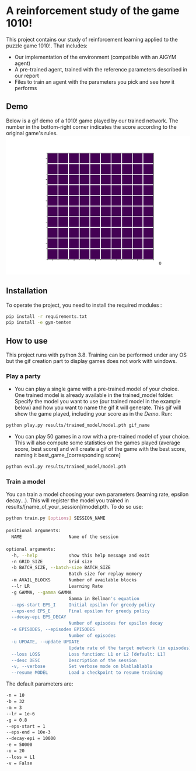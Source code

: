 A reinforcement study of the game 1010!
===================

This project contains our study of reinforcement learning applied to the puzzle game 1010!. That includes:
* Our implementation of the environment (compatible with an AIGYM agent)
* A pre-trained agent, trained with the reference parameters described in our report
* Files to train an agent with the parameters you pick and see how it performs

Demo
------------
Below is a gif demo of a 1010! game played by our trained network. The number in the bottom-right corner indicates the score according to the original game's rules.
![1010 Demo](demo_1.gif)

Installation
------------

To operate the project, you need to install the required modules :
```bash
pip install -r requirements.txt
pip install -e gym-tenten
```

How to use 
----------
This project runs with python 3.8. Training can be performed under any OS but the gif creation part to display games does not work with windows.

### Play a party ###
* You can play a single game with a pre-trained model of your choice. One trained model is already available in the trained_model folder. Specify the model you want to use (our trained model in the example below) and how you want to name the gif it will generate. This gif will show the game played, including your score as in the *Demo*. Run: 
```bash
python play.py results/trained_model/model.pth gif_name
```
* You can play 50 games in a row with a pre-trained model of your choice. This will also compute some statistics on the games played (average score, best score) and will create a gif of the game with the best score, naming it best_game_\[corresponding score\]
```bash
python eval.py results/trained_model/model.pth
```

### Train a model ###
You can train a model choosing your own parameters (learning rate, epsilon decay...). This will register the model you trained in results/\[name_of_your_session]/model.pth. To do so use:
```bash
python train.py [options] SESSION_NAME

positional arguments:
  NAME                  Name of the session

optional arguments:
  -h, --help            show this help message and exit
  -n GRID_SIZE          Grid size
  -b BATCH_SIZE, --batch-size BATCH_SIZE
                        Batch size for replay memory
  -m AVAIL_BLOCKS       Number of available blocks
  --lr LR               Learning Rate
  -g GAMMA, --gamma GAMMA
                        Gamma in Bellman's equation
  --eps-start EPS_I     Initial epsilon for greedy policy
  --eps-end EPS_E       Final epsilon for greedy policy
  --decay-epi EPS_DECAY
                        Number of episodes for epsilon decay
  -e EPISODES, --episodes EPISODES
                        Number of episodes
  -u UPDATE, --update UPDATE
                        Update rate of the target network (in episodes)
  --loss LOSS           Loss function: L1 or L2 [default: L1]
  --desc DESC           Description of the session
  -v, --verbose         Set verbose mode on blablablabla
  --resume MODEL        Load a checkpoint to resume training
```

The default parameters are:
```bash
-n = 10
-b = 32
-m = 3
--lr = 1e-6
-g = 0.8
--eps-start = 1
--eps-end = 10e-3
--decay-epi = 10000
-e = 50000
-u = 20
--loss = L1
-v = False
```

